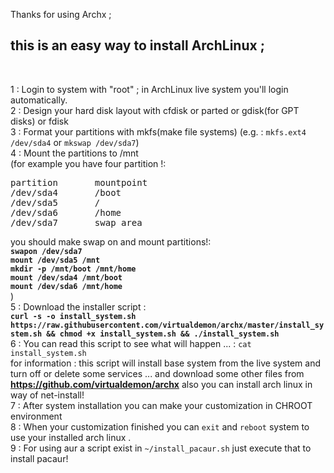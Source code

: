 Thanks for using Archx ;<br/>

<h2>this is an easy way to install ArchLinux ;</h2><br/>

1 : Login to system with "root" ; in ArchLinux live system you'll login automatically. <br/>
2 : Design your hard disk layout with cfdisk or parted or gdisk(for GPT disks) or fdisk<br/> 
3 : Format your partitions with mkfs(make file systems) (e.g. : `mkfs.ext4 /dev/sda4` or `mkswap /dev/sda7`) <br/>
4 : Mount the partitions to /mnt<br/> 
(for example you have four partition !:<br/>
<pre>
partition       mountpoint
/dev/sda4       /boot
/dev/sda5       /
/dev/sda6       /home
/dev/sda7       swap area
</pre>
you should make swap on and mount partitions!:<br/>
<b>`swapon /dev/sda7`</b><br/>
<b>`mount /dev/sda5 /mnt`</b><br/>
<b>`mkdir -p /mnt/boot /mnt/home`</b><br/>
<b>`mount /dev/sda4 /mnt/boot`</b><br/>
<b>`mount /dev/sda6 /mnt/home`</b><br/>
)<br/>
5 : Download the installer script :<br/> 
<b>`curl -s -o install_system.sh https://raw.githubusercontent.com/virtualdemon/archx/master/install_system.sh && chmod +x install_system.sh && ./install_system.sh`
</b><br/> 
6 : You can read this script to see what will happen ... : `cat install_system.sh`<br/>
for information : this script will install base system from the live system and turn off or delete some services ... and download some other files from <b>https://github.com/virtualdemon/archx</b> also you can install arch linux in way of net-install! <br/>
7 : After system installation you can make your customization in CHROOT environment <br/>
8 : When your customization finished you can `exit` and `reboot` system to use your installed arch linux .<br/>
9 : For using aur a script exist in `~/install_pacaur.sh` just execute that to install pacaur!

